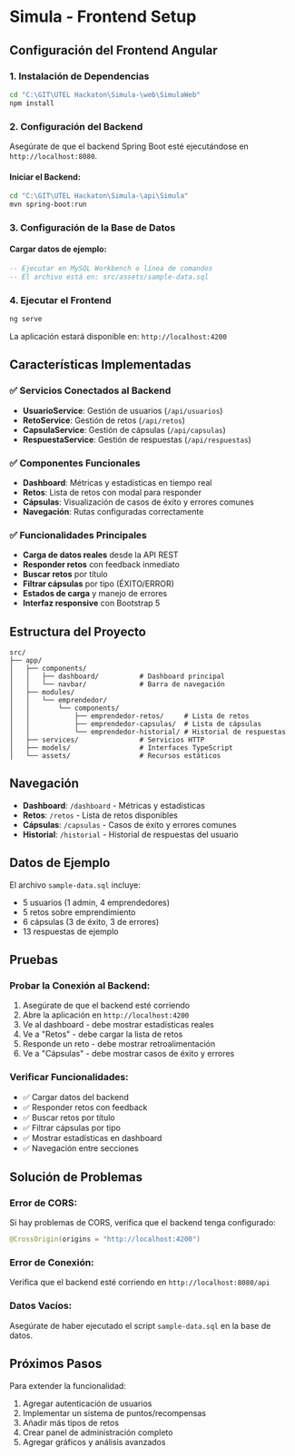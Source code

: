 # Simula - Frontend Setup

## Configuración del Frontend Angular

### 1. Instalación de Dependencias

```bash
cd "C:\GIT\UTEL Hackaton\Simula-\web\SimulaWeb"
npm install
```

### 2. Configuración del Backend

Asegúrate de que el backend Spring Boot esté ejecutándose en `http://localhost:8080`.

#### Iniciar el Backend:
```bash
cd "C:\GIT\UTEL Hackaton\Simula-\api\Simula"
mvn spring-boot:run
```

### 3. Configuración de la Base de Datos

#### Cargar datos de ejemplo:
```sql
-- Ejecutar en MySQL Workbench o línea de comandos
-- El archivo está en: src/assets/sample-data.sql
```

### 4. Ejecutar el Frontend

```bash
ng serve
```

La aplicación estará disponible en: `http://localhost:4200`

## Características Implementadas

### ✅ Servicios Conectados al Backend
- **UsuarioService**: Gestión de usuarios (`/api/usuarios`)
- **RetoService**: Gestión de retos (`/api/retos`)
- **CapsulaService**: Gestión de cápsulas (`/api/capsulas`)
- **RespuestaService**: Gestión de respuestas (`/api/respuestas`)

### ✅ Componentes Funcionales
- **Dashboard**: Métricas y estadísticas en tiempo real
- **Retos**: Lista de retos con modal para responder
- **Cápsulas**: Visualización de casos de éxito y errores comunes
- **Navegación**: Rutas configuradas correctamente

### ✅ Funcionalidades Principales
- **Carga de datos reales** desde la API REST
- **Responder retos** con feedback inmediato
- **Buscar retos** por título
- **Filtrar cápsulas** por tipo (ÉXITO/ERROR)
- **Estados de carga** y manejo de errores
- **Interfaz responsive** con Bootstrap 5

## Estructura del Proyecto

```
src/
├── app/
│   ├── components/
│   │   ├── dashboard/          # Dashboard principal
│   │   └── navbar/             # Barra de navegación
│   ├── modules/
│   │   └── emprendedor/
│   │       └── components/
│   │           ├── emprendedor-retos/     # Lista de retos
│   │           ├── emprendedor-capsulas/  # Lista de cápsulas
│   │           └── emprendedor-historial/ # Historial de respuestas
│   ├── services/               # Servicios HTTP
│   ├── models/                 # Interfaces TypeScript
│   └── assets/                 # Recursos estáticos
```

## Navegación

- **Dashboard**: `/dashboard` - Métricas y estadísticas
- **Retos**: `/retos` - Lista de retos disponibles
- **Cápsulas**: `/capsulas` - Casos de éxito y errores comunes
- **Historial**: `/historial` - Historial de respuestas del usuario

## Datos de Ejemplo

El archivo `sample-data.sql` incluye:
- 5 usuarios (1 admin, 4 emprendedores)
- 5 retos sobre emprendimiento
- 6 cápsulas (3 de éxito, 3 de errores)
- 13 respuestas de ejemplo

## Pruebas

### Probar la Conexión al Backend:
1. Asegúrate de que el backend esté corriendo
2. Abre la aplicación en `http://localhost:4200`
3. Ve al dashboard - debe mostrar estadísticas reales
4. Ve a "Retos" - debe cargar la lista de retos
5. Responde un reto - debe mostrar retroalimentación
6. Ve a "Cápsulas" - debe mostrar casos de éxito y errores

### Verificar Funcionalidades:
- ✅ Cargar datos del backend
- ✅ Responder retos con feedback
- ✅ Buscar retos por título
- ✅ Filtrar cápsulas por tipo
- ✅ Mostrar estadísticas en dashboard
- ✅ Navegación entre secciones

## Solución de Problemas

### Error de CORS:
Si hay problemas de CORS, verifica que el backend tenga configurado:
```java
@CrossOrigin(origins = "http://localhost:4200")
```

### Error de Conexión:
Verifica que el backend esté corriendo en `http://localhost:8080/api`

### Datos Vacíos:
Asegúrate de haber ejecutado el script `sample-data.sql` en la base de datos.

## Próximos Pasos

Para extender la funcionalidad:
1. Agregar autenticación de usuarios
2. Implementar un sistema de puntos/recompensas
3. Añadir más tipos de retos
4. Crear panel de administración completo
5. Agregar gráficos y análisis avanzados
